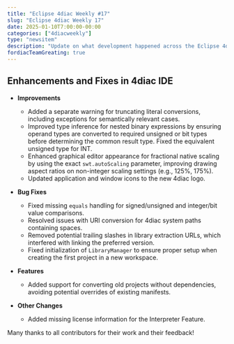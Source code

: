 ```yaml
---
title: "Eclipse 4diac Weekly #17"
slug: "Eclipse 4diac Weekly 17"
date: 2025-01-10T7:00:00-00:00
categories: ["4diacweekly"]
type: "newsitem"
description: "Update on what development happened across the Eclipse 4diac project in the week from January 03 to January 10, 2025."
fordiacTeamGreating: true
---
```


## Enhancements and Fixes in 4diac IDE

- **Improvements**
  - Added a separate warning for truncating literal conversions, including exceptions for semantically relevant cases.
  - Improved type inference for nested binary expressions by ensuring operand types are converted to required unsigned or bit types before determining the common result type. Fixed the equivalent unsigned type for INT.
  - Enhanced graphical editor appearance for fractional native scaling by using the exact `swt.autoScaling` parameter, improving drawing aspect ratios on non-integer scaling settings (e.g., 125%, 175%).
  - Updated application and window icons to the new 4diac logo.

- **Bug Fixes**
  - Fixed missing `equals` handling for signed/unsigned and integer/bit value comparisons.
  - Resolved issues with URI conversion for 4diac system paths containing spaces.
  - Removed potential trailing slashes in library extraction URLs, which interfered with linking the preferred version.
  - Fixed initialization of `LibraryManager` to ensure proper setup when creating the first project in a new workspace.

- **Features**
  - Added support for converting old projects without dependencies, avoiding potential overrides of existing manifests.

- **Other Changes**
  - Added missing license information for the Interpreter Feature.


Many thanks to all contributors for their work and their feedback!
